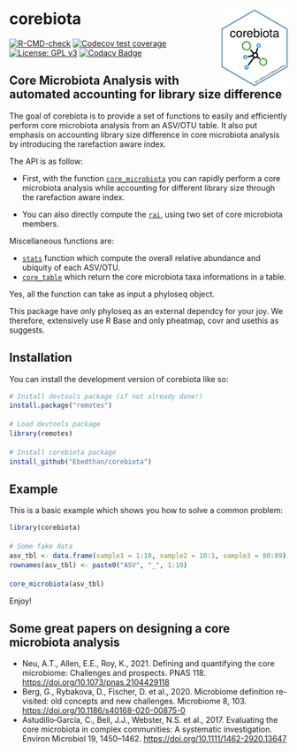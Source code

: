 # corebiota <img src="man/figures/logo.png" align="right" width="120"/>

<!-- badges: start -->

[![R-CMD-check](https://github.com/Ebedthan/corebiota/workflows/R-CMD-check/badge.svg)](https://github.com/Ebedthan/corebiota/actions) [![Codecov test coverage](https://codecov.io/gh/Ebedthan/corebiota/branch/main/graph/badge.svg)](https://app.codecov.io/gh/Ebedthan/corebiota?branch=main) [![License: GPL v3](https://img.shields.io/badge/License-GPLv3-blue.svg)](https://www.gnu.org/licenses/gpl-3.0) [![Codacy Badge](https://app.codacy.com/project/badge/Grade/08d7c6cba76849f4bfae2cc3f0ef5b17)](https://www.codacy.com/gh/Ebedthan/corebiota/dashboard?utm_source=github.com&utm_medium=referral&utm_content=Ebedthan/corebiota&utm_campaign=Badge_Grade)

<!-- badges: end -->

## Core Microbiota Analysis with automated accounting for library size difference

The goal of corebiota is to provide a set of functions to easily and efficiently perform core microbiota analysis from an ASV/OTU table. It also put emphasis on accounting library size difference in core microbiota analysis by introducing the rarefaction aware index.

The API is as follow:

-   First, with the function [`core_microbiota`](https://ebedthan.github.io/corebiota/reference/core_microbiota.html) you can rapidly perform a core microbiota analysis while accounting for different library size through the rarefaction aware index.

-   You can also directly compute the [`rai`](https://ebedthan.github.io/corebiota/reference/rai.html), using two set of core microbiota members.

Miscellaneous functions are:

-   [`stats`](https://ebedthan.github.io/corebiota/reference/stats.html) function which compute the overall relative abundance and ubiquity of each ASV/OTU.
-   [`core_table`](https://ebedthan.github.io/corebiota/reference/core_table.html) which return the core microbiota taxa informations in a table.

Yes, all the function can take as input a phyloseq object.

This package have only phyloseq as an external dependcy for your joy. We therefore, extensively use R Base and only pheatmap, covr and usethis as suggests.

## Installation

You can install the development version of corebiota like so:

``` r
# Install devtools package (if not already done!)
install.package("remotes")

# Load devtools package
library(remotes)

# Install corebiota package
install_github("Ebedthan/corebiota")
```

## Example

This is a basic example which shows you how to solve a common problem:

``` r
library(corebiota)

# Some fake data
asv_tbl <- data.frame(sample1 = 1:10, sample2 = 10:1, sample3 = 80:89)
rownames(asv_tbl) <- paste0("ASV", "_", 1:10)

core_microbiota(asv_tbl)
```

Enjoy!

## Some great papers on designing a core microbiota analysis

-   Neu, A.T., Allen, E.E., Roy, K., 2021. Defining and quantifying the core microbiome: Challenges and prospects. PNAS 118. <https://doi.org/10.1073/pnas.2104429118>
-   Berg, G., Rybakova, D., Fischer, D. et al., 2020. Microbiome definition re-visited: old concepts and new challenges. Microbiome 8, 103. <https://doi.org/10.1186/s40168-020-00875-0>
-   Astudillo‐García, C., Bell, J.J., Webster, N.S. et al., 2017. Evaluating the core microbiota in complex communities: A systematic investigation. Environ Microbiol 19, 1450–1462. <https://doi.org/10.1111/1462-2920.13647>
